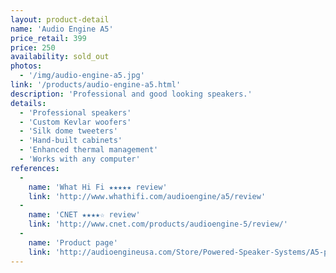```yaml
---
layout: product-detail
name: 'Audio Engine A5'
price_retail: 399
price: 250
availability: sold_out
photos:
  - '/img/audio-engine-a5.jpg'
link: '/products/audio-engine-a5.html'
description: 'Professional and good looking speakers.'
details:
  - 'Professional speakers'
  - 'Custom Kevlar woofers'
  - 'Silk dome tweeters'
  - 'Hand-built cabinets'
  - 'Enhanced thermal management'
  - 'Works with any computer'
references:
  -
    name: 'What Hi Fi ★★★★★ review'
    link: 'http://www.whathifi.com/audioengine/a5/review'
  -
    name: 'CNET ★★★★☆ review'
    link: 'http://www.cnet.com/products/audioengine-5/review/'
  -
    name: 'Product page'
    link: 'http://audioengineusa.com/Store/Powered-Speaker-Systems/A5-plus-Powered-Speakers'
---
```

